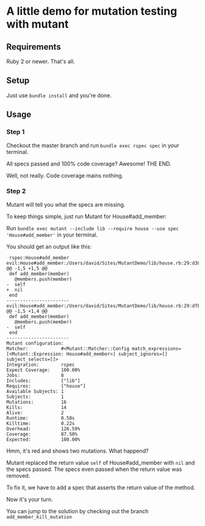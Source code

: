 # A little demo for mutation testing with mutant

## Requirements

Ruby 2 or newer. That's all.

## Setup

Just use `bundle install` and you're done.

## Usage

### Step 1

Checkout the master branch and run `bundle exec rspec spec` in your terminal.

All specs passed and 100% code coverage? Awesome! THE END.

Well, not really. Code coverage mains nothing.

### Step 2

Mutant will tell you what the specs are missing.

To keep things simple, just run Mutant for House#add_member:

Run `bundle exec mutant --include lib --require house --use spec 'House#add_member'` in your terminal.

You should get an output like this:

~~~
 rspec:House#add_member
evil:House#add_member:/Users/david/Sites/MutantDemo/lib/house.rb:29:d3866
@@ -1,5 +1,5 @@
 def add_member(member)
   @members.push(member)
-  self
+  nil
 end
-----------------------
evil:House#add_member:/Users/david/Sites/MutantDemo/lib/house.rb:29:dfb18
@@ -1,5 +1,4 @@
 def add_member(member)
   @members.push(member)
-  self
 end
-----------------------
Mutant configuration:
Matcher:            #<Mutant::Matcher::Config match_expressions=[<Mutant::Expression: House#add_member>] subject_ignores=[] subject_selects=[]>
Integration:        rspec
Expect Coverage:    100.00%
Jobs:               8
Includes:           ["lib"]
Requires:           ["house"]
Available Subjects: 1
Subjects:           1
Mutations:          16
Kills:              14
Alive:              2
Runtime:            0.50s
Killtime:           0.22s
Overhead:           126.59%
Coverage:           87.50%
Expected:           100.00%
~~~

Hmm, it's red and shows two mutations. What happend?

Mutant replaced the return value `self` of House#add_member with `nil` and the specs passed. The specs even passed when the return value was removed.

To fix it, we have to add a spec that asserts the return value of the method.

Now it's your turn.

You can jump to the solution by checking out the branch `add_member_kill_mutation`
